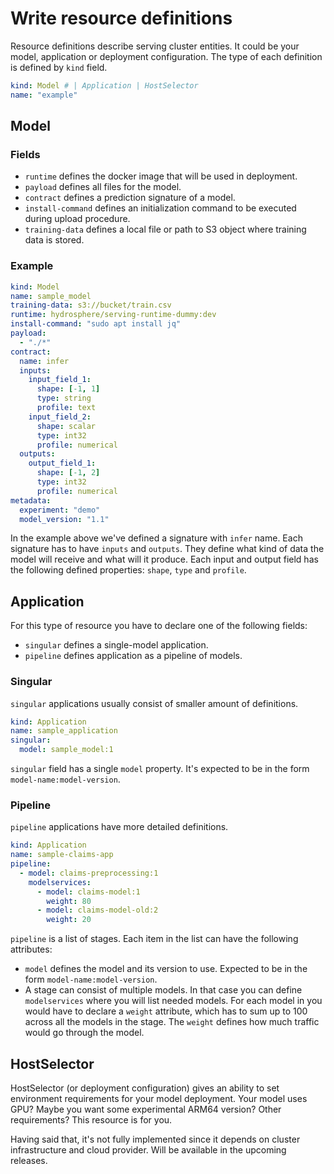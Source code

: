 # Write resource definitions

Resource definitions describe serving cluster entities. It could be your 
model, application or deployment configuration. The type of each definition 
is defined by `kind` field. 

```yaml
kind: Model # | Application | HostSelector
name: "example"
```

## Model

### Fields

- `runtime` defines the docker image that will be used in deployment.
- `payload` defines all files for the model.
- `contract` defines a prediction signature of a model.
- `install-command` defines an initialization command to be executed 
during upload procedure.
- `training-data` defines a local file or path to S3 object where training 
data is stored.

### Example

```yaml
kind: Model
name: sample_model
training-data: s3://bucket/train.csv
runtime: hydrosphere/serving-runtime-dummy:dev
install-command: "sudo apt install jq" 
payload: 
  - "./*"
contract:
  name: infer
  inputs:
	input_field_1:
	  shape: [-1, 1]
	  type: string
	  profile: text
	input_field_2:
	  shape: scalar
	  type: int32
	  profile: numerical
  outputs: 
	output_field_1:
	  shape: [-1, 2]
	  type: int32 
	  profile: numerical
metadata:
  experiment: "demo"
  model_version: "1.1"

```

In the example above we've defined a signature with `infer` name. Each 
signature has to have `inputs` and `outputs`. They define what kind of 
data the model will receive and what will it produce. Each input and 
output field has the following defined properties: `shape`, `type` and 
`profile`. 


## Application

For this type of resource you have to declare one of the following fields:

- `singular` defines a single-model application. 
- `pipeline` defines application as a pipeline of models.  

### Singular

`singular` applications usually consist of smaller amount of definitions. 

```yaml
kind: Application
name: sample_application
singular:
  model: sample_model:1
```

`singular` field has a single `model` property. It's expected to be in 
the form `model-name:model-version`.

### Pipeline

`pipeline` applications have more detailed definitions.

```yaml
kind: Application
name: sample-claims-app
pipeline:
  - model: claims-preprocessing:1
    modelservices:
      - model: claims-model:1
        weight: 80
      - model: claims-model-old:2
        weight: 20
```

`pipeline` is a list of stages. Each item in the list can have the 
following attributes:

- `model` defines the model and its version to use. Expected to be in the 
form `model-name:model-version`.
- A stage can consist of multiple models. In that case you can define 
`modelservices` where you will list needed models. For each model in you 
would have to declare a `weight` attribute, which has to sum up to 100 
across all the models in the stage. The `weight` defines how much traffic 
would go through the model.


## HostSelector

HostSelector (or deployment configuration) gives an ability to set 
environment requirements for your model deployment. Your model uses GPU? 
Maybe you want some experimental ARM64 version? Other requirements? 
This resource is for you.

Having said that, it's not fully implemented since it depends on cluster 
infrastructure and cloud provider. Will be available in the upcoming 
releases.
